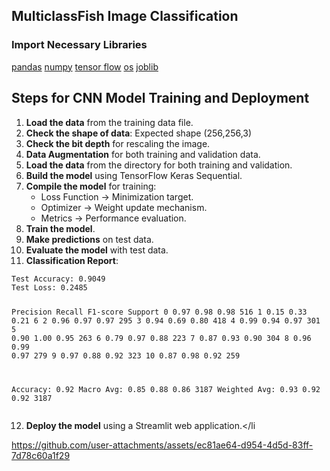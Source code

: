 
<h2>MulticlassFish  Image Classification</h2>
<h3>Import Necessary Libraries</h3>
<a href="https://pandas.pydata.org">pandas</a>
<a href="https://numpy.org">numpy</a>
<a href="https://www.tensorflow.org">tensor flow</a>
<a href=" https://docs.python.org/3/library/os.html">os</a>
<a href="https://joblib.readthedocs.io">joblib</a>

<head>
    <meta charset="UTF-8">
    <meta name="viewport" content="width=device-width, initial-scale=1.0">
    <title>CNN Model Training Steps</title>
</head>
<body>
    <h2>Steps for CNN Model Training and Deployment</h2>
    <ol>
        <li><strong>Load the data</strong> from the training data file.</li>
        <li><strong>Check the shape of data</strong>: Expected shape (256,256,3)</li>
        <li><strong>Check the bit depth</strong> for rescaling the image.</li>
        <li><strong>Data Augmentation</strong> for both training and validation data.</li>
        <li><strong>Load the data</strong> from the directory for both training and validation.</li>
        <li><strong>Build the model</strong> using TensorFlow Keras Sequential.</li>
        <li><strong>Compile the model</strong> for training:
            <ul>
                <li>Loss Function → Minimization target.</li>
                <li>Optimizer → Weight update mechanism.</li>
                <li>Metrics → Performance evaluation.</li>
            </ul>
        </li>
        <li><strong>Train the model</strong>.</li>
        <li><strong>Make predictions</strong> on test data.</li>
        <li><strong>Evaluate the model</strong> with test data.</li>
        <li><strong>Classification Report</strong>:</li>
    </ol>
    <pre><code>Test Accuracy: 0.9049
Test Loss: 0.2485

Precision    Recall  F1-score   Support
0       0.97      0.98      0.98       516
1       0.15      0.33      0.21         6
2       0.96      0.97      0.97       295
3       0.94      0.69      0.80       418
4       0.99      0.94      0.97       301
5       0.90      1.00      0.95       263
6       0.79      0.97      0.88       223
7       0.87      0.93      0.90       304
8       0.96      0.99      0.97       279
9       0.97      0.88      0.92       323
10      0.87      0.98      0.92       259

Accuracy: 0.92
Macro Avg: 0.85      0.88      0.86      3187
Weighted Avg: 0.93   0.92      0.92      3187</code></pre>
    <ol start="12">
        <li><strong>Deploy the model</strong> using a Streamlit web application.</li
    </ol>
</body>
</html>




https://github.com/user-attachments/assets/ec81ae64-d954-4d5d-83ff-7d78c60a1f29


